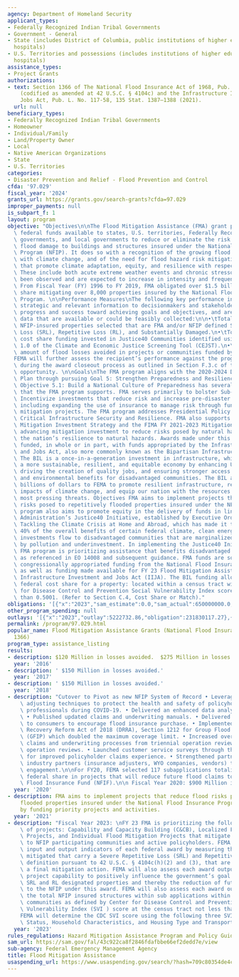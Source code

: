 ```yaml
---
agency: Department of Homeland Security
applicant_types:
- Federally Recognized Indian Tribal Governments
- Government - General
- State (includes District of Columbia, public institutions of higher education and
  hospitals)
- U.S. Territories and possessions (includes institutions of higher education and
  hospitals)
assistance_types:
- Project Grants
authorizations:
- text: Section 1366 of The National Flood Insurance Act of 1968, Pub. L. No. 90-448
    (codified as amended at 42 U.S.C. § 4104c) and the Infrastructure Investment and
    Jobs Act, Pub. L. No. 117-58, 135 Stat. 1387–1388 (2021).
  url: null
beneficiary_types:
- Federally Recognized Indian Tribal Governments
- Homeowner
- Individual/Family
- Land/Property Owner
- Local
- Native American Organizations
- State
- U.S. Territories
categories:
- Disaster Prevention and Relief - Flood Prevention and Control
cfda: '97.029'
fiscal_year: '2024'
grants_url: https://grants.gov/search-grants?cfda=97.029
improper_payments: null
is_subpart_f: 1
layout: program
objective: "Objectives\n\nThe Flood Mitigation Assistance (FMA) grant program makes\
  \ federal funds available to states, U.S. territories, Federally Recognized Tribal\
  \ governments, and local governments to reduce or eliminate the risk of repetitive\
  \ flood damage to buildings and structures insured under the National Flood Insurance\
  \ Program (NFIP). It does so with a recognition of the growing flood hazards associated\
  \ with climate change, and of the need for flood hazard risk mitigation activities\
  \ that promote climate adaptation, equity, and resilience with respect to flooding.\
  \ These include both acute extreme weather events and chronic stressors which have\
  \ been observed and are expected to increase in intensity and frequency in the future.\
  \ From Fiscal Year (FY) 1996 to FY 2019, FMA obligated over $1.5 billion in federal\
  \ share mitigating over 8,000 properties insured by the National Flood Insurance\
  \ Program. \n\nPerformance Measures\nThe following key performance indicators provide\
  \ strategic and relevant information to decisionmakers and stakeholders about FMA’s\
  \ progress and success toward achieving goals and objectives, and are based on measurable\
  \ data that are available or could be feasibly collected:\n\n•\tTotal number of\
  \ NFIP-insured properties selected that are FMA and/or NFIP defined Severe Repetitive\
  \ Loss (SRL), Repetitive Loss (RL), and Substantially Damaged.\n•\tTotal federal\
  \ cost share funding invested in Justice40 Communities identified using version\
  \ 1.0 of the Climate and Economic Justice Screening Tool (CEJST).\n•\tTotal dollar\
  \ amount of flood losses avoided in projects or communities funded by FMA subapplications.\n\
  FEMA will further assess the recipient’s performance against the program objective\
  \ during the award closeout process as outlined in Section F.3.c of this funding\
  \ opportunity. \n\nGoals\nThe FMA program aligns with the 2020-2024 DHS Strategic\
  \ Plan through pursuing Goal 5: Strengthen Preparedness and Resilience. Specifically,\
  \ Objective 5.1: Build a National Culture of Preparedness has several sub-objectives\
  \ that the FMA program supports. FMA serves primarily to bolster Sub-Objective 5.1.1:\
  \ Incentivize investments that reduce risk and increase pre-disaster mitigation,\
  \ including expanding the use of insurance to manage risk through funding flood\
  \ mitigation projects. The FMA program addresses Presidential Policy Directive 21,\
  \ Critical Infrastructure Security and Resilience. FMA also supports the National\
  \ Mitigation Investment Strategy and the FIMA FY 2021-2023 Mitigation Strategy by\
  \ advancing mitigation investment to reduce risks posed by natural hazards and increasing\
  \ the nation’s resilience to natural hazards. Awards made under this NOFO will be\
  \ funded, in whole or in part, with funds appropriated by the Infrastructure Investment\
  \ and Jobs Act, also more commonly known as the Bipartisan Infrastructure Law (BIL).\
  \ The BIL is a once-in-a-generation investment in infrastructure, which will grow\
  \ a more sustainable, resilient, and equitable economy by enhancing U.S. competitiveness,\
  \ driving the creation of quality jobs, and ensuring stronger access to economic\
  \ and environmental benefits for disadvantaged communities. The BIL appropriates\
  \ billions of dollars to FEMA to promote resilient infrastructure, respond to the\
  \ impacts of climate change, and equip our nation with the resources to combat its\
  \ most pressing threats. Objectives FMA aims to implement projects that reduce flood\
  \ risks posed to repetitively flooded properties insured under the NFIP. The FMA\
  \ program also aims to promote equity in the delivery of funds in line with the\
  \ Administration’s Justice40 Initiative, established by Executive Order (EO) 14008:\
  \ Tackling the Climate Crisis at Home and Abroad, which has made it the goal that\
  \ 40% of the overall benefits of certain federal climate, clean energy, and other\
  \ investments flow to disadvantaged communities that are marginalized and overburdened\
  \ by pollution and underinvestment. In implementing the Justice40 Initiative, the\
  \ FMA program is prioritizing assistance that benefits disadvantaged communities\
  \ as referenced in EO 14008 and subsequent guidance. FMA funds are sourced from\
  \ congressionally appropriated funding from the National Flood Insurance Fund (NFIF)\
  \ as well as funding made available for FY 23 Flood Mitigation Assistance via the\
  \ Infrastructure Investment and Jobs Act (IIJA). The BIL funding allows increased\
  \ federal cost share for a property: located within a census tract with a Centers\
  \ for Disease Control and Prevention Social Vulnerability Index score of not less\
  \ than 0.5001. (Refer to Section C.4, Cost Share or Match)."
obligations: '[{"x":"2023","sam_estimate":0.0,"sam_actual":650000000.0,"usa_spending_actual":174293380.36},{"x":"2024","sam_estimate":0.0,"sam_actual":650000000.0,"usa_spending_actual":236335857.62},{"x":"2025","sam_estimate":0.0,"sam_actual":0.0,"usa_spending_actual":133799405.12}]'
other_program_spending: null
outlays: '[{"x":"2023","outlay":5222732.86,"obligation":231830117.27},{"x":"2024","outlay":13272106.4,"obligation":308696774.22},{"x":"2025","outlay":0.0,"obligation":722335.51}]'
permalink: /program/97.029.html
popular_name: Flood Mitigation Assistance Grants (National Flood Insurance Act Sec
  1366)
program_type: assistance_listing
results:
- description: $120 Million in losses avoided.  $275 Million in losses avoided.
  year: '2016'
- description: ' $150 Million in losses avoided.'
  year: '2017'
- description: ' $150 Million in losses avoided.'
  year: '2018'
- description: "Cutover to Pivot as new NFIP System of Record • Leveraged remote claims\
    \ adjusting techniques to protect the health and safety of policyholders and insurance\
    \ professionals during COVID-19. • Delivered an enhanced data analytics tool set.\
    \ • Published updated claims and underwriting manuals. • Delivered targeted messages\
    \ to consumers to encourage flood insurance purchase. • Implemented the Disaster\
    \ Recovery Reform Act of 2018 (DRRA), Section 1212 for Group Flood Insurance Policy\
    \ (GFIP) which doubled the maximum coverage limit. • Increased oversight of WYO\
    \ claims and underwriting processes from triennial operation reviews to annual\
    \ operation reviews. • Launched customer service surveys through the NFIP Direct\
    \ for improved policyholder claims experience. • Strengthened partnerships with\
    \ industry partners (insurance adjusters, WYO companies, vendors) through increased\
    \ engagement.\n\nFor FY20, FEMA selected 117 subapplications totaling $199,947,302\
    \ federal share in projects that will reduce future flood claims to the National\
    \ Flood Insurance Fund (NFIF).\n\n Fiscal Year 2020: $900 Million in losses avoided"
  year: '2020'
- description: FMA aims to implement projects that reduce flood risks posed to repetitively
    flooded properties insured under the National Flood Insurance Program (NFIP),
    by funding priority projects and activities.
  year: '2021'
- description: "Fiscal Year 2023: \nFY 23 FMA is prioritizing the following types\
    \ of projects: Capability and Capacity Building (C&CB), Localized Flood Risk Reduction\
    \ Projects, and Individual Flood Mitigation Projects that mitigate flood risks\
    \ to NFIP participating communities and active policyholders. FEMA will assess\
    \ input and output indicators of each federal award by measuring the total properties\
    \ mitigated that carry a Severe Repetitive Loss (SRL) and Repetitive Loss (RL)\
    \ definition pursuant to 42 U.S.C. § 4104c(h)(2) and (3), that are included in\
    \ a final mitigation action. FEMA will also assess each award output by measuring\
    \ project capability to positively influence the government’s goal of mitigating\
    \ SRL and RL designated properties and thereby the reduction of future losses\
    \ to the NFIP under this award. FEMA will also assess each award output by measuring\
    \ the total NFIP insured structures within sub applications within socially vulnerable\
    \ communities as defined by Center for Disease Control and Prevention (CDC) Social\
    \ Vulnerability Index (SVI ) score at the census tract not less than 0.5001. \n\
    FEMA will determine the CDC SVI score using the following three SVI themes: Socioeconomic\
    \ Status, Household Characteristics, and Housing Type and Transportation.”"
  year: '2023'
rules_regulations: Hazard Mitigation Assistance Program and Policy Guide | FEMA.gov
sam_url: https://sam.gov/fal/43c922ca8f2846fdafbbe66ef2dedd7e/view
sub-agency: Federal Emergency Management Agency
title: Flood Mitigation Assistance
usaspending_url: https://www.usaspending.gov/search/?hash=709c80354de4c31d25673dcd0909f47f
---
```

